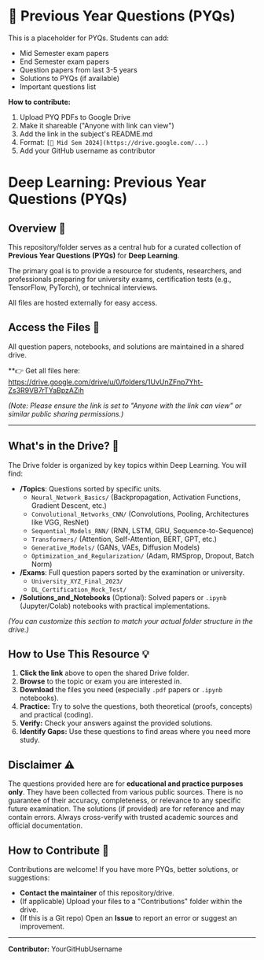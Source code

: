 # 📝 Previous Year Questions (PYQs)

This is a placeholder for PYQs. Students can add:
- Mid Semester exam papers
- End Semester exam papers
- Question papers from last 3-5 years
- Solutions to PYQs (if available)
- Important questions list

**How to contribute:**
1. Upload PYQ PDFs to Google Drive
2. Make it shareable ("Anyone with link can view")
3. Add the link in the subject's README.md
4. Format: `[📝 Mid Sem 2024](https://drive.google.com/...)`
5. Add your GitHub username as contributor
# Deep Learning: Previous Year Questions (PYQs)

## Overview 🧠

This repository/folder serves as a central hub for a curated collection of **Previous Year Questions (PYQs)** for **Deep Learning**.

The primary goal is to provide a resource for students, researchers, and professionals preparing for university exams, certification tests (e.g., TensorFlow, PyTorch), or technical interviews.

All files are hosted externally for easy access.

## Access the Files 🚀

All question papers, notebooks, and solutions are maintained in a shared drive.

**👉 Get all files here: https://drive.google.com/drive/u/0/folders/1UvUnZFnp7Yht-Zs3R9VB7rTYaBpzAZih

*(Note: Please ensure the link is set to "Anyone with the link can view" or similar public sharing permissions.)*

---

## What's in the Drive? 📁

The Drive folder is organized by key topics within Deep Learning. You will find:

* **/Topics**: Questions sorted by specific units.
    * `Neural_Network_Basics/` (Backpropagation, Activation Functions, Gradient Descent, etc.)
    * `Convolutional_Networks_CNN/` (Convolutions, Pooling, Architectures like VGG, ResNet)
    * `Sequential_Models_RNN/` (RNN, LSTM, GRU, Sequence-to-Sequence)
    * `Transformers/` (Attention, Self-Attention, BERT, GPT, etc.)
    * `Generative_Models/` (GANs, VAEs, Diffusion Models)
    * `Optimization_and_Regularization/` (Adam, RMSprop, Dropout, Batch Norm)
* **/Exams**: Full question papers sorted by the examination or university.
    * `University_XYZ_Final_2023/`
    * `DL_Certification_Mock_Test/`
* **/Solutions_and_Notebooks** (Optional): Solved papers or `.ipynb` (Jupyter/Colab) notebooks with practical implementations.

*(You can customize this section to match your actual folder structure in the drive.)*

## How to Use This Resource 💡

1.  **Click the link** above to open the shared Drive folder.
2.  **Browse** to the topic or exam you are interested in.
3.  **Download** the files you need (especially `.pdf` papers or `.ipynb` notebooks).
4.  **Practice:** Try to solve the questions, both theoretical (proofs, concepts) and practical (coding).
5.  **Verify:** Check your answers against the provided solutions.
6.  **Identify Gaps:** Use these questions to find areas where you need more study.

## Disclaimer ⚠️

The questions provided here are for **educational and practice purposes only**. They have been collected from various public sources. There is no guarantee of their accuracy, completeness, or relevance to any specific future examination. The solutions (if provided) are for reference and may contain errors. Always cross-verify with trusted academic sources and official documentation.

## How to Contribute 🤝

Contributions are welcome! If you have more PYQs, better solutions, or suggestions:

* **Contact the maintainer** of this repository/drive.
* (If applicable) Upload your files to a "Contributions" folder within the drive.
* (If this is a Git repo) Open an **Issue** to report an error or suggest an improvement.

---
**Contributor:** YourGitHubUsername
